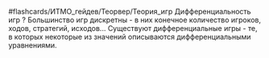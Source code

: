 #flashcards/ИТМО_гейдев/Теорвер/Теория_игр
Дифференциальность игр
?
Большинство игр дискретны - в них конечное количество игроков, ходов, стратегий, исходов...
Существуют дифференциальные игры - те, в которых некоторые из значений описываются дифференциальными уравнениями.

